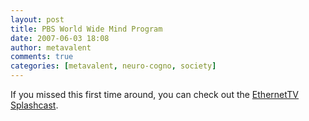 ```yaml
---
layout: post
title: PBS World Wide Mind Program
date: 2007-06-03 18:08
author: metavalent
comments: true
categories: [metavalent, neuro-cogno, society]
---
```

If you missed this first time around, you can check out the <a href="http://ethernettv.net/?p=75">EthernetTV Splashcast</a>.



